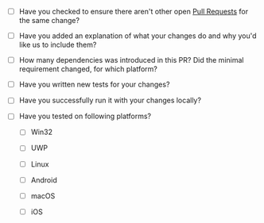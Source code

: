 - [ ] Have you checked to ensure there aren't other open [Pull Requests](../pulls) for the same change?

- [ ] Have you added an explanation of what your changes do and why you'd like us to include them?

- [ ] How many dependencies was introduced in this PR? Did the minimal requirement changed, for which platform?

- [ ] Have you written new tests for your changes?

- [ ] Have you successfully run it with your changes locally?

- [ ] Have you tested on following platforms?
  - [ ] Win32
  - [ ] UWP
  - [ ] Linux
  - [ ] Android
  - [ ] macOS
  - [ ] iOS
  
